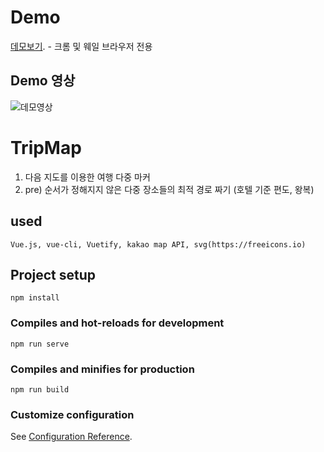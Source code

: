 # Demo
[데모보기](https://songsungeun.github.io/demo/kakao/demo.html). - 크롬 및 웨일 브라우저 전용

## Demo 영상
![데모영상](images/tripMap.gif)
# TripMap
1. 다음 지도를 이용한 여행 다중 마커
2. pre) 순서가 정해지지 않은 다중 장소들의 최적 경로 짜기 (호텔 기준 편도, 왕복)
## used
```
Vue.js, vue-cli, Vuetify, kakao map API, svg(https://freeicons.io)
```
## Project setup
```
npm install
```

### Compiles and hot-reloads for development
```
npm run serve
```

### Compiles and minifies for production
```
npm run build
```


### Customize configuration
See [Configuration Reference](https://cli.vuejs.org/config/).
